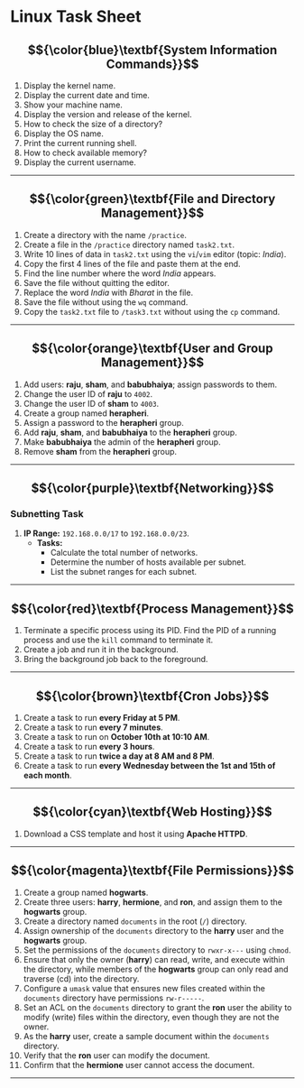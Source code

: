 # Linux Task Sheet

## $${\color{blue}\textbf{System Information Commands}}$$
1. Display the kernel name.
2. Display the current date and time.
3. Show your machine name.
4. Display the version and release of the kernel.
5. How to check the size of a directory?
6. Display the OS name.
7. Print the current running shell.
8. How to check available memory?
9. Display the current username.

---

## $${\color{green}\textbf{File and Directory Management}}$$

1. Create a directory with the name `/practice`.
2. Create a file in the `/practice` directory named `task2.txt`.
3. Write 10 lines of data in `task2.txt` using the `vi`/`vim` editor (topic: *India*).
4. Copy the first 4 lines of the file and paste them at the end.
5. Find the line number where the word *India* appears.
6. Save the file without quitting the editor.
7. Replace the word *India* with *Bharat* in the file.
8. Save the file without using the `wq` command.
9. Copy the `task2.txt` file to `/task3.txt` without using the `cp` command.

---

## $${\color{orange}\textbf{User and Group Management}}$$
1. Add users: **raju**, **sham**, and **babubhaiya**; assign passwords to them.
2. Change the user ID of **raju** to `4002`.
3. Change the user ID of **sham** to `4003`.
4. Create a group named **herapheri**.
5. Assign a password to the **herapheri** group.
6. Add **raju**, **sham**, and **babubhaiya** to the **herapheri** group.
7. Make **babubhaiya** the admin of the **herapheri** group.
8. Remove **sham** from the **herapheri** group.

---

## $${\color{purple}\textbf{Networking}}$$
### Subnetting Task
1. **IP Range:** `192.168.0.0/17` to `192.168.0.0/23`.  
   - **Tasks:**
     - Calculate the total number of networks.
     - Determine the number of hosts available per subnet.
     - List the subnet ranges for each subnet.

---

## $${\color{red}\textbf{Process Management}}$$
1. Terminate a specific process using its PID. Find the PID of a running process and use the `kill` command to terminate it.
2. Create a job and run it in the background.
3. Bring the background job back to the foreground.

---

## $${\color{brown}\textbf{Cron Jobs}}$$
1. Create a task to run **every Friday at 5 PM**.
2. Create a task to run **every 7 minutes**.
3. Create a task to run on **October 10th at 10:10 AM**.
4. Create a task to run **every 3 hours**.
5. Create a task to run **twice a day at 8 AM and 8 PM**.
6. Create a task to run **every Wednesday between the 1st and 15th of each month**.

---

## $${\color{cyan}\textbf{Web Hosting}}$$
1. Download a CSS template and host it using **Apache HTTPD**.

---

## $${\color{magenta}\textbf{File Permissions}}$$
1. Create a group named **hogwarts**.
2. Create three users: **harry**, **hermione**, and **ron**, and assign them to the **hogwarts** group.
3. Create a directory named `documents` in the root (`/`) directory.
4. Assign ownership of the `documents` directory to the **harry** user and the **hogwarts** group.
5. Set the permissions of the `documents` directory to `rwxr-x---` using `chmod`.
6. Ensure that only the owner (**harry**) can read, write, and execute within the directory, while members of the **hogwarts** group can only read and traverse (cd) into the directory.
7. Configure a `umask` value that ensures new files created within the `documents` directory have permissions `rw-r-----`.
8. Set an ACL on the `documents` directory to grant the **ron** user the ability to modify (write) files within the directory, even though they are not the owner.
9. As the **harry** user, create a sample document within the `documents` directory.
10. Verify that the **ron** user can modify the document.
11. Confirm that the **hermione** user cannot access the document.

---
